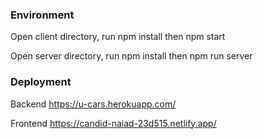 
### Environment
Open client directory, run npm install then npm start

Open server directory, run npm install then npm run server

### Deployment
Backend
https://u-cars.herokuapp.com/

Frontend
https://candid-naiad-23d515.netlify.app/





